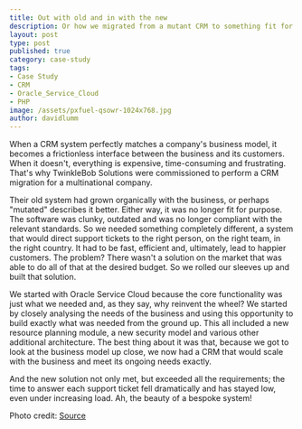 ```yaml
---
title: Out with old and in with the new
description: Or how we migrated from a mutant CRM to something fit for purpose
layout: post
type: post
published: true
category: case-study
tags:
- Case Study
- CRM
- Oracle_Service_Cloud
- PHP
image: /assets/pxfuel-qsowr-1024x768.jpg
author: davidlumm
---
```


When a CRM system perfectly matches a company's business model, it becomes a frictionless interface between the business and its customers. When it doesn't, everything is expensive, time-consuming and frustrating. That's why TwinkleBob Solutions were commissioned to perform a CRM migration for a multinational company.

Their old system had grown organically with the business, or perhaps "mutated" describes it better. Either way, it was no longer fit for purpose. The software was clunky, outdated and was no longer compliant with the relevant standards. So we needed something completely different, a system that would direct support tickets to the right person, on the right team, in the right country. It had to be fast, efficient and, ultimately, lead to happier customers. The problem? There wasn't a solution on the market that was able to do all of that at the desired budget. So we rolled our sleeves up and built that solution.

<!--more-->

We started with Oracle Service Cloud because the core functionality was just what we needed and, as they say, why reinvent the wheel? We started by closely analysing the needs of the business and using this opportunity to build exactly what was needed from the ground up. This all included a new resource planning module, a new security model and various other additional architecture. The best thing about it was that, because we got to look at the business model up close, we now had a CRM that would scale with the business and meet its ongoing needs exactly.

And the new solution not only met, but exceeded all the requirements; the time to answer each support ticket fell dramatically and has stayed low, even under increasing load. Ah, the beauty of a bespoke system!

Photo credit: [Source](url)
